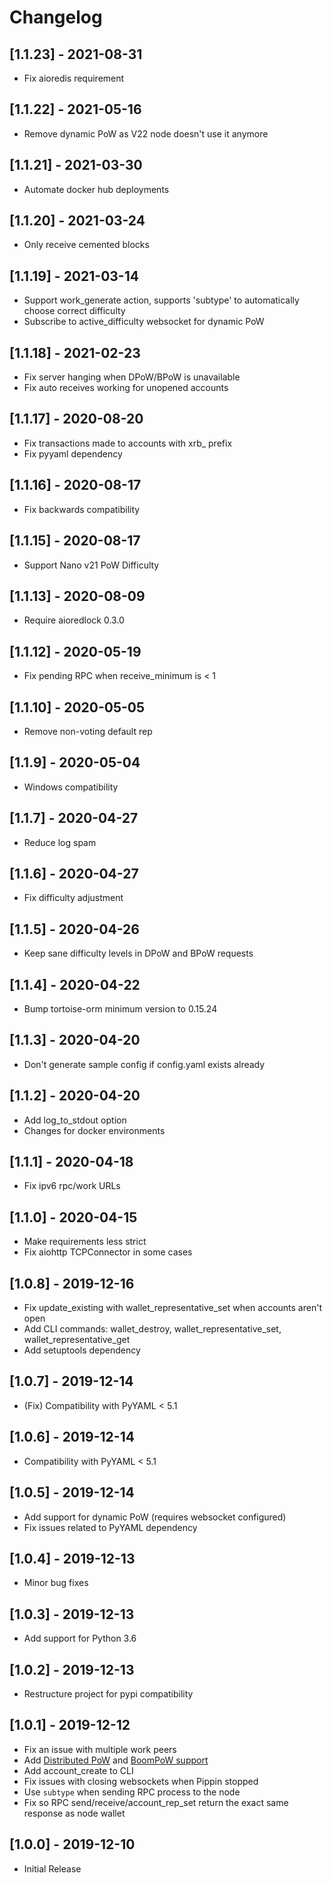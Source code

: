 # Changelog

## [1.1.23] - 2021-08-31

- Fix aioredis requirement

## [1.1.22] - 2021-05-16

- Remove dynamic PoW as V22 node doesn't use it anymore

## [1.1.21] - 2021-03-30

- Automate docker hub deployments

## [1.1.20] - 2021-03-24

- Only receive cemented blocks

## [1.1.19] - 2021-03-14

- Support work_generate action, supports 'subtype' to automatically choose correct difficulty
- Subscribe to active_difficulty websocket for dynamic PoW

## [1.1.18] - 2021-02-23

- Fix server hanging when DPoW/BPoW is unavailable
- Fix auto receives working for unopened accounts

## [1.1.17] - 2020-08-20

- Fix transactions made to accounts with xrb_ prefix
- Fix pyyaml dependency

## [1.1.16] - 2020-08-17

- Fix backwards compatibility

## [1.1.15] - 2020-08-17

- Support Nano v21 PoW Difficulty

## [1.1.13] - 2020-08-09

- Require aioredlock 0.3.0

## [1.1.12] - 2020-05-19

- Fix pending RPC when receive_minimum is < 1

## [1.1.10] - 2020-05-05

- Remove non-voting default rep

## [1.1.9] - 2020-05-04

- Windows compatibility

## [1.1.7] - 2020-04-27

- Reduce log spam

## [1.1.6] - 2020-04-27

- Fix difficulty adjustment

## [1.1.5] - 2020-04-26

- Keep sane difficulty levels in DPoW and BPoW requests

## [1.1.4] - 2020-04-22

- Bump tortoise-orm minimum version to 0.15.24

## [1.1.3] - 2020-04-20

- Don't generate sample config if config.yaml exists already

## [1.1.2] - 2020-04-20

- Add log_to_stdout option
- Changes for docker environments

## [1.1.1] - 2020-04-18

- Fix ipv6 rpc/work URLs

## [1.1.0] - 2020-04-15

- Make requirements less strict
- Fix aiohttp TCPConnector in some cases

## [1.0.8] - 2019-12-16

- Fix update_existing with wallet_representative_set when accounts aren't open
- Add CLI commands: wallet_destroy, wallet_representative_set, wallet_representative_get
- Add setuptools dependency

## [1.0.7] - 2019-12-14

- (Fix) Compatibility with PyYAML < 5.1

## [1.0.6] - 2019-12-14

- Compatibility with PyYAML < 5.1

## [1.0.5] - 2019-12-14

- Add support for dynamic PoW (requires websocket configured)
- Fix issues related to PyYAML dependency

## [1.0.4] - 2019-12-13

- Minor bug fixes

## [1.0.3] - 2019-12-13

- Add support for Python 3.6

## [1.0.2] - 2019-12-13

- Restructure project for pypi compatibility

## [1.0.1] - 2019-12-12

- Fix an issue with multiple work peers
- Add [Distributed PoW](https://dpow.nanocenter.org) and [BoomPoW support](https://bpow.banano.cc)
- Add account_create to CLI
- Fix issues with closing websockets when Pippin stopped
- Use `subtype` when sending RPC process to the node
- Fix so RPC send/receive/account_rep_set return the exact same response as node wallet

## [1.0.0] - 2019-12-10

- Initial Release
